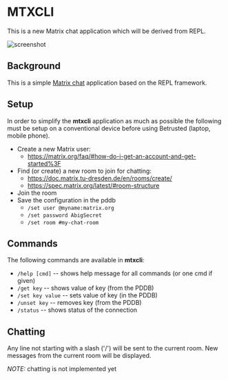 # MTXCLI

This is a new Matrix chat application which will be derived from REPL.

![screenshot](mtxcli_screenshot.png)

## Background

This is a simple [Matrix chat](https://matrix.org/) application based on the REPL framework.

## Setup

In order to simplify the **mtxcli** application as much as possible the following
must be setup on a conventional device before using Betrusted (laptop, mobile phone).

* Create a new Matrix user:
  * https://matrix.org/faq/#how-do-i-get-an-account-and-get-started%3F
* Find (or create) a new room to join for chatting:
  * https://doc.matrix.tu-dresden.de/en/rooms/create/
  * https://spec.matrix.org/latest/#room-structure
* Join the room
* Save the configuration in the pddb
  * `/set user @myname:matrix.org`
  * `/set password AbigSecret`
  * `/set room #my-chat-room`

## Commands

The following commands are available in **mtxcli**:
* `/help [cmd]` -- shows help message for all commands (or one cmd if given)
* `/get key` -- shows value of key (from the PDDB)
* `/set key value` -- sets value of key (in the PDDB)
* `/unset key` -- removes key (from the PDDB)
* `/status` -- shows status of the connection

## Chatting

Any line not starting with a slash ('/') will be sent to the current room.
New messages from the current room will be displayed.

_NOTE:_ chatting is not implemented yet
